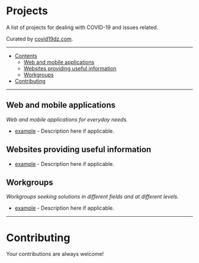 # Projects

A list of projects for dealing with COVID-19 and issues related.

Curated by [covid19dz.com](https://covid19dz.com).

---

- [Contents](#awesome-covid-19-dz)
    - [Web and mobile applications](#web-and-mobile-applications)
    - [Websites providing useful information](#websites-providing-useful-information)
    - [Workgroups](#workgroups)
- [Contributing](#contributing)

---

## Web and mobile applications

*Web and mobile applications for everyday needs.*

* [example](http://covid19.sante.gov.dz/) - Description here if applicable.

## Websites providing useful information

* [example](http://covid19.sante.gov.dz/) - Description here if applicable.

## Workgroups

*Workgroups seeking solutions in different fields and at different levels.*

* [example](http://covid19.sante.gov.dz/) - Description here if applicable.

---

# Contributing

Your contributions are always welcome!